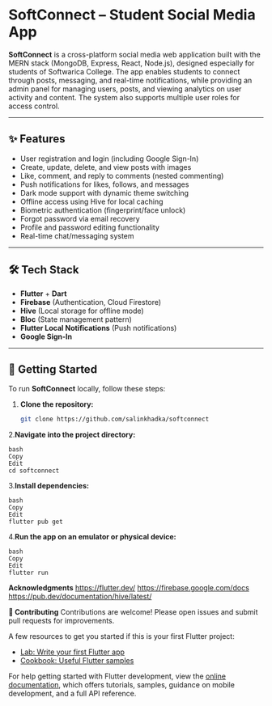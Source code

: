# SoftConnect – Student Social Media App

**SoftConnect** is a cross-platform social media web application built with the MERN stack (MongoDB, Express, React, Node.js), designed especially for students of Softwarica College. The app enables students to connect through posts, messaging, and real-time notifications, while providing an admin panel for managing users, posts, and viewing analytics on user activity and content. The system also supports multiple user roles for access control.


---

## ✨ Features

- User registration and login (including Google Sign-In)  
- Create, update, delete, and view posts with images  
- Like, comment, and reply to comments (nested commenting)  
- Push notifications for likes, follows, and messages  
- Dark mode support with dynamic theme switching  
- Offline access using Hive for local caching  
- Biometric authentication (fingerprint/face unlock)  
- Forgot password via email recovery  
- Profile and password editing functionality  
- Real-time chat/messaging system  

---

## 🛠️ Tech Stack

- **Flutter** + **Dart**  
- **Firebase** (Authentication, Cloud Firestore)  
- **Hive** (Local storage for offline mode)  
- **Bloc** (State management pattern)  
- **Flutter Local Notifications** (Push notifications)  
- **Google Sign-In**  

---

## 🚀 Getting Started

To run **SoftConnect** locally, follow these steps:

1. **Clone the repository:**

   ```bash
   git clone https://github.com/salinkhadka/softconnect
2.**Navigate into the project directory:**

    bash
    Copy
    Edit
    cd softconnect
3.**Install dependencies:**

    bash
    Copy
    Edit
    flutter pub get
4.**Run the app on an emulator or physical device:**

    bash
    Copy
    Edit
    flutter run

**Acknowledgments**
https://flutter.dev/
https://firebase.google.com/docs
https://pub.dev/documentation/hive/latest/


**🤝 Contributing**
Contributions are welcome! Please open issues and submit pull requests for improvements.



A few resources to get you started if this is your first Flutter project:

- [Lab: Write your first Flutter app](https://docs.flutter.dev/get-started/codelab)
- [Cookbook: Useful Flutter samples](https://docs.flutter.dev/cookbook)

For help getting started with Flutter development, view the
[online documentation](https://docs.flutter.dev/), which offers tutorials,
samples, guidance on mobile development, and a full API reference.
